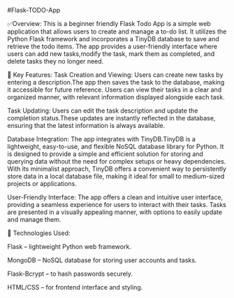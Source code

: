 #Flask-TODO-App


✅Overview:
This is a beginner friendly Flask Todo App is a simple web application that allows users to create and manage a to-do list. It utilizes the Python Flask framework and incorporates a TinyDB database to save and retrieve the todo items. The app provides a user-friendly interface where users can add new tasks,modify the task, mark them as completed, and delete tasks they no longer need.

🧱 Key Features:
Task Creation and Viewing: Users can create new tasks by entering a description.The app then saves the task to the database, making it accessible for future reference. Users can view their tasks in a clear and organized manner, with relevant information displayed alongside each task.


Task Updating: Users can edit the task description and update the completion status.These updates are instantly reflected in the database, ensuring that the latest information is always available.


Database Integration: The app integrates with TinyDB.TinyDB is a lightweight, easy-to-use, and flexible NoSQL database library for Python. It is designed to provide a simple and efficient solution for storing and querying data without the need for complex setups or heavy dependencies. With its minimalist approach, TinyDB offers a convenient way to persistently store data in a local database file, making it ideal for small to medium-sized projects or applications.


User-Friendly Interface: The app offers a clean and intuitive user interface, providing a seamless experience for users to interact with their tasks. Tasks are presented in a visually appealing manner, with options to easily update and manage them.


🔧 Technologies Used:

Flask – lightweight Python web framework.

MongoDB – NoSQL database for storing user accounts and tasks.

Flask-Bcrypt – to hash passwords securely.

HTML/CSS – for frontend interface and styling.
